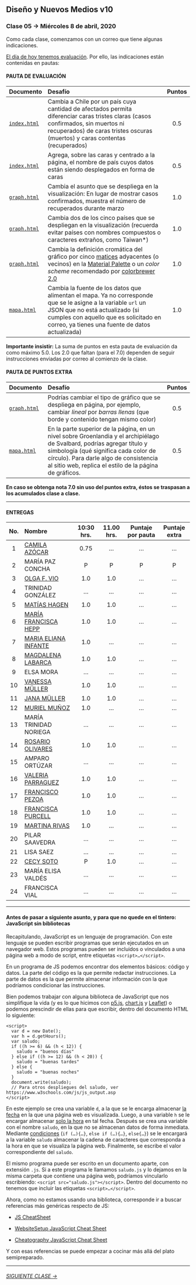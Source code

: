## Diseño y Nuevos Medios v10 

### Clase 05 → Miércoles 8 de abril, 2020

Como cada clase, comenzamos con un correo que tiene algunas indicaciones. 

[El día de hoy tenemos evaluación](https://profesorfaco.github.io/dno037-2020/clase-05/). Por ello, las indicaciones están contenidas en pautas:

#### PAUTA DE EVALUACIÓN

| Documento    | Desafío            				        		   | Puntos |
|:-------------|:------------------------------------------|:------:|
| [`index.html`](https://github.com/profesorfaco/dno037-2020/blob/gh-pages/clase-05/index.html) | Cambia a Chile por un país cuya cantidad de afectados permita diferenciar caras tristes claras (casos confirmados, sin muertos ni recuperados) de caras tristes oscuras (muertos) y caras contentas (recuperados) | 0.5 |
| [`index.html`](https://github.com/profesorfaco/dno037-2020/blob/gh-pages/clase-05/index.html) | Agrega, sobre las caras y centrado a la página, el nombre de país cuyos datos están siendo desplegados en forma de caras | 0.5 |
| [`graph.html`](https://github.com/profesorfaco/dno037-2020/blob/gh-pages/clase-05/graph.html) | Cambia el asunto que se despliega en la visualización: En lugar de mostrar casos confirmados, muestra el número de recuperados durante marzo | 1.0 |
| [`graph.html`](https://github.com/profesorfaco/dno037-2020/blob/gh-pages/clase-05/graph.html) | Cambia dos de los cinco países que se despliegan en la visualización (recuerda evitar países con nombres compuestos o caracteres extraños, como Taiwan*) | 1.0 |
| [`graph.html`](https://github.com/profesorfaco/dno037-2020/blob/gh-pages/clase-05/graph.html) | Cambia la definición cromática del gráfico por cinco [matices](http://proyectacolor.cl/teoria-de-los-colores/propiedades-de-los-colores/) adyacentes (o vecinos) en la [Material Palette](https://material.io/resources/color/) o un *color scheme* recomendado por [colorbrewer 2.0](https://colorbrewer2.org/#type=qualitative&scheme=Set1&n=5) | 1.0 |
| [`mapa.html`](https://github.com/profesorfaco/dno037-2020/blob/gh-pages/clase-05/mapa.html) | Cambia la fuente de los datos que alimentan el mapa. Ya no corresponde que se le asigne a la variable `url` un JSON que no está actualizado (si cumples con aquello que es solicitado en correo, ya tienes una fuente de datos actualizada) | 1.0 |

**Importante insistir:** La suma de puntos en esta pauta de evaluación da como máximo 5.0. Los 2.0 que faltan (para el 7.0) dependen de seguir instrucciones enviadas por correo al comienzo de la clase.

#### PAUTA DE PUNTOS EXTRA

| Documento    | Desafío            				        		   | Puntos |
|:-------------|:------------------------------------------|:------:|
| [`graph.html`](https://github.com/profesorfaco/dno037-2020/blob/gh-pages/clase-05/graph.html) | Podrías cambiar el tipo de gráfico que se despliega en página, por ejemplo, cambiar *lineal* por *barras llenas* (que borde y contenido tengan mismo color) | 0.5 |
| [`mapa.html`](https://github.com/profesorfaco/dno037-2020/blob/gh-pages/clase-05/mapa.html) | En la parte superior de la página, en un nivel sobre Groenlandia y el archipiélago de Svalbard, podrías agregar título y simbología (qué significa cada color de círculo). Para darle algo de consistencia al sitio web, replica el estilo de la página de gráficos. | 0.5 |

**En caso se obtenga nota 7.0 sin uso del puntos extra, éstos se traspasan a los acumulados clase a clase.**

- - - - - - - - 

#### ENTREGAS

| No.   | Nombre                | 10:30 hrs. | 11.00 hrs. | Puntaje por pauta | Puntaje extra | 
|:-----:|:----------------------|:----------:|:----------:|:------------------:|:-------------:|
|   1   | [CAMILA AZÓCAR](https://camiazocar.github.io/clase-05/) | 0.75 | … | … | … | 
|   2   | MARÍA PAZ CONCHA       | P | P | P | P |  
|   3   | [OLGA F. VIO](https://caracolga.github.io/clase05/) | 1.0 | 1.0 | … | … |  
|   4   | TRINIDAD GONZÁLEZ      | … | … | … | … |  
|   5   | [MATÍAS HAGEN](https://matihagene.github.io/clase-05/) | 1.0 | 1.0 | … | … |  
|   6   | [MARÍA FRANCISCA HEPP](https://franhepp.github.io/clase-05/) | 1.0 | 1.0 | … | … |  
|   7   | [MARIA ELIANA INFANTE](https://maritainfante.github.io/clase-05/) | 1.0 | … | … | … |  
|   8   | [MAGDALENA LABARCA](https://maidalw.github.io/clase-05/) | 1.0 | 1.0 | … | … |  
|   9   | ELSA MORA              | … | … | … | … |  
|  10   | [VANESSA MÜLLER](https://vymuller.github.io/clase-05/) | 1.0 | 1.0 | … | … | 
|  11   | [JANA MÜLLER](https://janakristin.github.io/clase-05/) | 1.0 | 1.0 | … | … | 
|  12   | [MURIEL MUÑOZ](https://murimu.github.io/clase-05/) | 1.0 | … | … | … | 
|  13   | MARÍA TRINIDAD NORIEGA | … | … | … | … | 
|  14   | [ROSARIO OLIVARES](https://rosarioof.github.io/Clase-05/) | 1.0 | 1.0 | … | … | 
|  15   | AMPARO ORTÚZAR         | … | … | … | … | 
|  16   | [VALERIA PARRAGUEZ](https://valeriaparraguezojeda.github.io/clase-05/) | 1.0 | 1.0 | … | … | 
|  17   | [FRANCISCO PEZOA](https://panshios.github.io/clase-05/ ) | 1.0 | 1.0 | … | … | 
|  18   | [FRANCISCA PURCELL](https://github.com/fmpurcell/Clase-05/) | 1.0 | 1.0 | … | … | 
|  19   | [MARTINA RIVAS](https://mrivas29.github.io/clase-05/) | 1.0 | … | … | … | 
|  20   | PILAR SAAVEDRA         | … | … | … | … | 
|  21   | LISA SAEZ              | … | … | … | … | 
|  22   | [CECY SOTO](https://cecysoto.github.io/clase-05/) | P | 1.0 | … | … | 
|  23   | MARÍA ELISA VALDÉS     | … | … | … | … | 
|  24   | FRANCISCA VIAL         | … | … | … | … | 

- - - - - - - - - - - -

#### Antes de pasar a siguiente asunto, y para que no quede en el tintero: JavaScript sin bibliotecas

Recapitulando, JavaScript es un lenguaje de programación. Con este lenguaje se pueden escribir programas que serán ejecutados en un navegador web. Estos programas pueden ser incluidos o vinculados a una página web a modo de script, entre etiquetas `<script>…</script>`. 

En un programa de JS podemos encontrar dos elementos básicos: código y datos. La parte del código es la que permite redactar instrucciones. La parte de datos es la que permite almacenar información con la que podríamos condicionar las instrucciones. 

Bien podemos trabajar con alguna biblioteca de JavaScript que nos simplifique la vida (y es lo que hicimos con [p5.js](https://p5js.org/es/), [chart.js](https://www.chartjs.org/) y [Leaflet](https://leafletjs.com/)) o podemos prescindir de ellas para que escribir, dentro del documento HTML lo siguiente: 

```
<script>
  var d = new Date();
  var h = d.getHours();
  var saludo;
  if ((h >= 6) && (h < 12)) { 
    saludo = "buenos días"
  } else if ((h >= 12) && (h < 20)) {
    saludo = "buenas tardes"
  } else { 
    saludo = "buenas noches"
  }
  document.write(saludo);
  // Para otros despliegues del saludo, ver https://www.w3schools.com/js/js_output.asp  
</script>
```

En este ejemplo se crea una variable `d`, a la que se le encarga almacenar [la fecha](https://developer.mozilla.org/es/docs/Web/JavaScript/Referencia/Objetos_globales/Date) en la que una página web es visualizada. Luego, a una variable `h` se le encargar almacenar [solo la hora](https://developer.mozilla.org/es/docs/Web/JavaScript/Referencia/Objetos_globales/Date/getHours) en tal fecha. Después se crea una variable con el nombre `saludo`, en la que no se almacenan datos de forma inmediata. Mediante [condiciones](https://developer.mozilla.org/en-US/docs/Web/JavaScript/Reference/Statements/if...else) (`if (…){…}`, `else if (…){…}`, `else{…}`) se le encargará a la variable `saludo` almacenar la cadena de caracteres que corresponda a la hora en que se visualiza la página web. Finalmente, se escribe el valor correspondiente del `saludo`.

El mismo programa puede ser escrito en un documento aparte, con extensión `.js`. Si a este programa le llamamos `saludo.js` y lo dejamos en la misma carpeta que contiene una página web, podríamos vincularlo escribiendo: `<script src="saludo.js"></script>`. Dentro del documento no tenemos que incluir las etiquetas `<script>…</script>`. 

Ahora, como no estamos usando una biblioteca, corresponde ir a buscar referencias más genéricas respecto de JS:

- [JS CheatSheet](https://htmlcheatsheet.com/js/)

- [WebsiteSetup JavaScript Cheat Sheet](https://websitesetup.org/javascript-cheat-sheet/)

- [Cheatography JavaScript Cheat Sheet](https://www.cheatography.com/davechild/cheat-sheets/javascript/pdf_bw/)

Y con esas referencias se puede empezar a cocinar más allá del plato semipreparado.

- - - - - - - 

###### [SIGUIENTE CLASE →](https://github.com/profesorfaco/dno037-2020/tree/gh-pages/clase-06)
